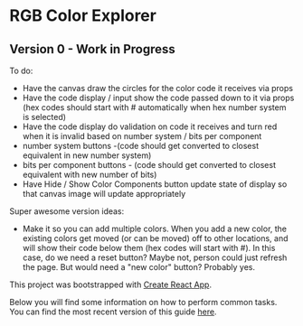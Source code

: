 # RGB Color Explorer

## Version 0 - Work in Progress

To do:
* Have the canvas draw the circles for the color code it receives via props
* Have the code display / input show the code passed down to it via props (hex codes should start with # automatically when hex number system is selected)
* Have the code display do validation on code it receives and turn red when it is invalid based on number system / bits per component
* number system buttons -(code should get converted to closest equivalent in new number system)
* bits per component buttons - (code should get converted to closest equivalent with new number of bits)
* Have Hide / Show Color Components button update state of display so that canvas image will update appropriately

Super awesome version ideas:
* Make it so you can add multiple colors. When you add a new color, the existing colors get moved (or can be moved) off to other locations, and will show their code below them (hex codes will start with #). In this case, do we need a reset button? Maybe not, person could just refresh the page. But would need a "new color" button? Probably yes.

This project was bootstrapped with [Create React App](https://github.com/facebookincubator/create-react-app).

Below you will find some information on how to perform common tasks.<br>
You can find the most recent version of this guide [here](https://github.com/facebookincubator/create-react-app/blob/master/packages/react-scripts/template/README.md).
